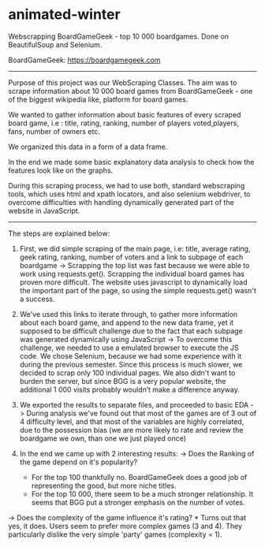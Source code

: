 # animated-winter
Webscrapping BoardGameGeek - top 10 000 boardgames. Done on BeautifulSoup and Selenium.

BoardGameGeek: https://boardgamegeek.com

----------------------------------------

Purpose of this project was our WebScraping Classes. The aim was to scrape information about 10 000 board games from BoardGameGeek - one of the biggest wikipedia like, platform for board games. 

We wanted to gather information about basic features of every scraped board game, i.e : title, rating, ranking, number of players voted,players, fans, number of owners etc. 

We organized this data in a form of a data frame.

In the end we made some basic explanatory data analysis to check how the features look like on the graphs.

During this scraping process, we had to use both, standard webscraping tools, which uses html and xpath locators, and also selenium webdriver, to overcome difficulties with handling dynamically generated part of the website in JavaScript.

---------------------------------------

The steps are explained below:

1.  First, we did simple scraping of the main page, i.e: title, average rating, geek rating, ranking, number of voters and a link to subpage of each boardgame
  -> Scrapping the top list was fast because we were able to work using requests.get(). Scrapping the individual board games has proven more difficult. The website uses javascript to dynamically load the important part of the page, so using the simple requests.get() wasn't a success.

2. We've used this links to iterate through, to gather more information about each board game, and append to the new data frame, yet it supposed to be difficult challenge due to the fact that each subpage was generated dynamically using JavaScript
  -> To overcome this challenge, we needed to use a emulated browser to execute the JS code. We chose Selenium, because we had some experience with it during the previous semester. Since this process is much slower, we decided to scrap only 100 individual pages. We also didn't want to burden the server, but since BGG is a very popular website, the additional 1 000 visits probably wouldn’t make a difference anyway.

3. We exported the results to separate files, and proceeded to basic EDA
  -> During analysis we've found out that most of the games are of 3 out of 4 difficulty level, and that most of the variables are highly correlated, due to the possession bias (we are more likely to rate and review the boardgame we own, than one we just played once)
  
4. In the end we came up with 2 interesting results:
  -> Does the Ranking of the game depend on it's popularity?
      *  For the top 100 thankfully no. BoardGameGeek does a good job of representing the good, but more niche titles.
      *  For the top 10 000, there seem to be a much stronger relationship. It seems that BGG put a stronger emphasis on the         number of votes.

  -> Does the complexity of the game influence it's rating?
      *  Turns out that yes, it does. Users seem to prefer more complex games (3 and 4). They particularly dislike the very simple 'party' games (complexity = 1).
